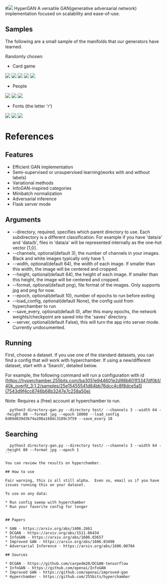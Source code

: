 #<img src='https://raw.githubusercontent.com/255BITS/HyperGAN/master/samples/logo.png'/> HyperGAN
A versatile GAN(generative adversarial network) implementation focused on scalability and ease-of-use.

## Samples

The following are a small sample of the manifolds that our generators have learned.

Randomly chosen:

* Card game

<img src='https://raw.githubusercontent.com/255BITS/HyperGAN/master/samples/magic-1.png'/>
<img src='https://raw.githubusercontent.com/255BITS/HyperGAN/master/samples/magic-2.png'/>
<img src='https://raw.githubusercontent.com/255BITS/HyperGAN/master/samples/magic-3.png'/>
<img src='https://raw.githubusercontent.com/255BITS/HyperGAN/master/samples/magic-4.png'/>
<img src='https://raw.githubusercontent.com/255BITS/HyperGAN/master/samples/magic-5.png'/>

* People

<img src='https://raw.githubusercontent.com/255BITS/HyperGAN/master/samples/decent-1.png'/>
<img src='https://raw.githubusercontent.com/255BITS/HyperGAN/master/samples/decent-2.png'/>
<img src='https://raw.githubusercontent.com/255BITS/HyperGAN/master/samples/decent-3.png'/>


* Fonts (the letter 'r')

<img src='https://raw.githubusercontent.com/255BITS/HyperGAN/master/samples/font-1.png'/>
<img src='https://raw.githubusercontent.com/255BITS/HyperGAN/master/samples/font-2.png'/>
<img src='https://raw.githubusercontent.com/255BITS/HyperGAN/master/samples/font-3.png'/>

# References


## Features

* Efficient GAN implementation
* Semi-supervised or unsupervised learning(works with and without labels)
* Variational methods
* InfoGAN-inspired categories
* Minibatch normalization
* Adversarial inference
* Flask server mode

## Arguments

* --directory, required, specifies which parent directory to use.  Each subdirectory is a different classification.  For example if you have 'data/a' and 'data/b', files in 'data/a' will be represented internally as the one-hot vector [1,0].
* --channels, optional(default 3), the number of channels in your images.  Black and white images typically only have 1.
* --width, optional(default 64), the width of each image.  If smaller than this width, the image will be centered and cropped.
* --height, optional(default 64), the height of each image.  If smaller than this height, the image will be centered and cropped.
* --format, optional(default png), file format of the images.  Only supports jpg and png for now.
* --epoch, optional(default 10), number of epochs to run before exiting
* --load_config, optional(default None), the config uuid from hyperchamber to run
* --save_every, optional(default 0), after this many epochs, the network weights/checkpoint are saved into the 'saves' directory.
* --server, optional(default False), this will turn the app into server mode.  Currently undocumented.

## Running

First, choose a dataset.  If you use one of the standard datasets, you can find a config that will work with hyperchamber.  If using a new/different dataset, start with a 'Search', detailed below.

For example, the following command will run a configuration with id [https://hyperchamber.255bits.com/ba3051e944601e2d98b601f3347df0b1/40k_overfit_3:1.2/samples/25e15455541d84bb76dcc4c8f8dce5a1](7543d9f4cc6746b68b3247e7c258a50e)

Note: Requires a (free) account at hyperchamber to run.

```
  python3 directory-gan.py --directory test/ --channels 3 --width 64 --height 80 --format jpg --epoch 10000 --load_config 6d09d839d3b74a208a168dc3189c3f59 --save_every 10
```


## Searching

````
  python3 directory-gan.py --directory test/ --channels 3 --width 64 --height 80 --format jpg --epoch 1
```

You can review the results on hyperchamber.

## How to use

Fair warning, this is all still alpha.  Even so, email us if you have issues running this on your dataset.

To use on any data:

* Run config sweep with hyperchamber
* Run your favorite config for longer


## Papers

* GAN - https://arxiv.org/abs/1406.2661
* DCGAN - https://arxiv.org/abs/1511.06434
* InfoGAN - https://arxiv.org/abs/1606.03657
* Improved GAN - https://arxiv.org/abs/1606.03498
* Adversarial Inference - https://arxiv.org/abs/1606.00704

## Sources

* DCGAN - https://github.com/carpedm20/DCGAN-tensorflow
* InfoGAN - https://github.com/openai/InfoGAN
* Improved GAN - https://github.com/openai/improved-gan
* Hyperchamber - https://github.com/255bits/hyperchamber

